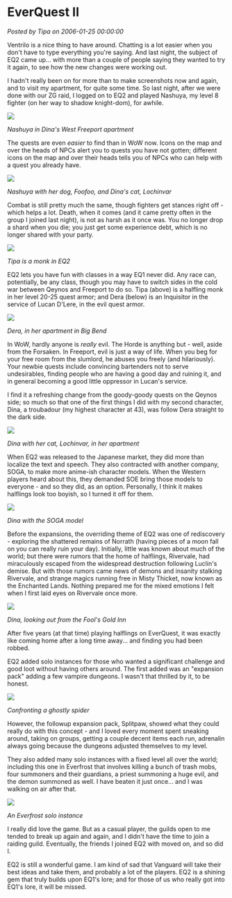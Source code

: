 # EverQuest II

*Posted by Tipa on 2006-01-25 00:00:00*

Ventrilo is a nice thing to have around. Chatting is a lot easier when you don't have to type everything you're saying. And last night, the subject of EQ2 came up... with more than a couple of people saying they wanted to try it again, to see how the new changes were working out.

I hadn't really been on for more than to make screenshots now and again, and to visit my apartment, for quite some time. So last night, after we were done with our ZG raid, I logged on to EQ2 and played Nashuya, my level 8 fighter (on her way to shadow knight-dom), for awhile.

![](../images/nashapt.jpg)

*Nashuya in Dina's West Freeport apartment*

The quests are even *easier* to find than in WoW now. Icons on the map and over the heads of NPCs alert you to quests you have not gotten; different icons on the map and over their heads tells you of NPCs who can help with a quest you already have.

![](../images/nashpets.jpg)

*Nashuya with her dog, Foofoo, and Dina's cat, Lochinvar*

Combat is still pretty much the same, though fighters get stances right off - which helps a lot. Death, when it comes (and it came pretty often in the group I joined last night), is not as harsh as it once was. You no longer drop a shard when you die; you just get some experience debt, which is no longer shared with your party.

![](../images/tipa.jpg)

*Tipa is a monk in EQ2*

EQ2 lets you have fun with classes in a way EQ1 never did. Any race can, potentially, be any class, though you may have to switch sides in the cold war between Qeynos and Freeport to do so. Tipa (above) is a halfling monk in her level 20-25 quest armor; and Dera (below) is an Inquisitor in the service of Lucan D'Lere, in the evil quest armor.

![](../images/dera.jpg)

*Dera, in her apartment in Big Bend*

In WoW, hardly anyone is *really* evil. The Horde is anything but - well, aside from the Forsaken. In Freeport, evil is just a way of life. When you beg for your free room from the slumlord, he abuses you freely (and hilariously). Your newbie quests include convincing bartenders not to serve undesirables, finding people who are having a good day and ruining it, and in general becoming a good little oppressor in Lucan's service.

I find it a refreshing change from the goody-goody quests on the Qeynos side; so much so that one of the first things I did with my second character, Dina, a troubadour (my highest character at 43), was follow Dera straight to the dark side.

![](../images/dinapet.jpg)

*Dina with her cat, Lochinvar, in her apartment*

When EQ2 was released to the Japanese market, they did more than localize the text and speech. They also contracted with another company, SOGA, to make more anime-ish character models. When the Western players heard about this, they demanded SOE bring those models to everyone - and so they did, as an option. Personally, I think it makes halflings look too boyish, so I turned it off for them.

![](../images/dinanew.jpg)

*Dina with the SOGA model*

Before the expansions, the overriding theme of EQ2 was one of rediscovery - exploring the shattered remains of Norrath (having pieces of a moon fall on you can really ruin your day). Initially, little was known about much of the world; but there were rumors that the home of halflings, Rivervale, had miraculously escaped from the widespread destruction following Luclin's demise. But with those rumors came news of demons and insanity stalking Rivervale, and strange magics running free in Misty Thicket, now known as the Enchanted Lands. Nothing prepared me for the mixed emotions I felt when I first laid eyes on Rivervale once more.

![](../images/dinarv.jpg)

*Dina, looking out from the Fool's Gold Inn*

After five years (at that time) playing halflings on EverQuest, it was exactly like coming home after a long time away... and finding you had been robbed.

EQ2 added solo instances for those who wanted a significant challenge and good loot without having others around. The first added was an "expansion pack" adding a few vampire dungeons. I wasn't that thrilled by it, to be honest.

![](../images/dinavamp.jpg)

*Confronting a ghostly spider*

However, the followup expansion pack, Splitpaw, showed what they could really do with this concept - and I loved every moment spent sneaking around, taking on groups, getting a couple decent items each run, adrenalin always going because the dungeons adjusted themselves to my level.

They also added many solo instances with a fixed level all over the world; including this one in Everfrost that involves killing a bunch of trash mobs, four summoners and their guardians, a priest summoning a huge evil, and the demon summoned as well. I have beaten it just once... and I was walking on air after that.

![](../images/dinaef.jpg)

*An Everfrost solo instance*

I really did love the game. But as a casual player, the guilds open to me tended to break up again and again, and I didn't have the time to join a raiding guild. Eventually, the friends I joined EQ2 with moved on, and so did I.

EQ2 is still a wonderful game. I am kind of sad that Vanguard will take their best ideas and take them, and probably a lot of the players. EQ2 is a shining gem that truly builds upon EQ1's lore; and for those of us who really got into EQ1's lore, it will be missed.
